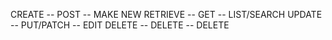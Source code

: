 CREATE -- POST -- MAKE NEW
RETRIEVE -- GET -- LIST/SEARCH
UPDATE -- PUT/PATCH -- EDIT
DELETE -- DELETE -- DELETE